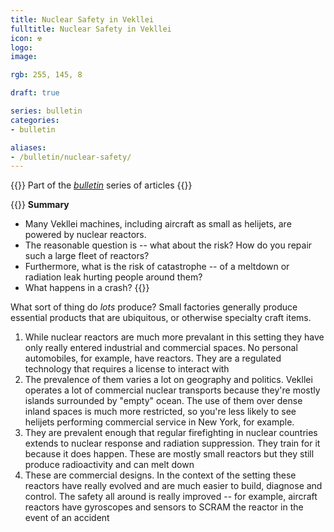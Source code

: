```yaml
---
title: Nuclear Safety in Vekllei
fulltitle: Nuclear Safety in Vekllei
icon: ☢️
logo:
image:

rgb: 255, 145, 8

draft: true

series: bulletin
categories:
- bulletin

aliases:
- /bulletin/nuclear-safety/
---
```

{{<note series>}}
 Part of the *[bulletin](/bulletin/)* series of articles
{{</note>}}

{{<note panel>}}
**Summary**

* Many Vekllei machines, including aircraft as small as helijets, are powered by nuclear reactors.
* The reasonable question is -- what about the risk? How do you repair such a large fleet of reactors?
* Furthermore, what is the risk of catastrophe -- of a meltdown or radiation leak hurting people around them?
* What happens in a crash?
{{</note>}}

What sort of thing do *lots* produce? Small factories generally produce essential products that are ubiquitous, or otherwise specialty craft items.

1. While nuclear reactors are much more prevalant in this setting they have only really entered industrial and commercial spaces. No personal automobiles, for example, have reactors. They are a regulated technology that requires a license to interact with
2. The prevalence of them varies a lot on geography and politics. Vekllei operates a lot of commercial nuclear transports because they're mostly islands surrounded by "empty" ocean. The use of them over dense inland spaces is much more restricted, so you're less likely to see helijets performing commercial service in New York, for example.
3. They are prevalent enough that regular firefighting in nuclear countries extends to nuclear response and radiation suppression. They train for it because it does happen. These are mostly small reactors but they still produce radioactivity and can melt down
4. These are commercial designs. In the context of the setting these reactors have really evolved and are much easier to build, diagnose and control. The safety all around is really improved -- for example, aircraft reactors have gyroscopes and sensors to SCRAM the reactor in the event of an accident